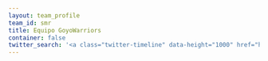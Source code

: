 ```yaml
---
layout: team_profile
team_id: smr
title: Equipo GoyoWarriors
container: false
twitter_search: '<a class="twitter-timeline" data-height="1000" href="https://twitter.com/search?q=from%3A%40goyobot%20%23GoyoWarriors" data-widget-id="963375619668168705">Tweets sobre @goyobot #GoyoWarriors</a>'
---
```

            
          